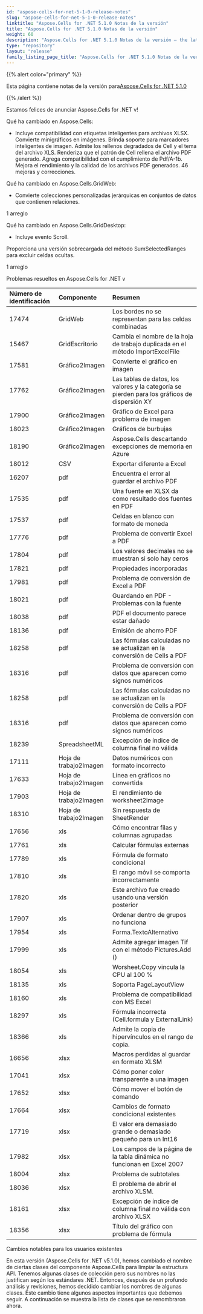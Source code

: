```yaml
---
id: "aspose-cells-for-net-5-1-0-release-notes"
slug: "aspose-cells-for-net-5-1-0-release-notes"
linktitle: "Aspose.Cells for .NET 5.1.0 Notas de la versión"
title: "Aspose.Cells for .NET 5.1.0 Notas de la versión"
weight: 60
description: "Aspose.Cells for .NET 5.1.0 Notas de la versión – the latest updates and fixes."
type: "repository"
layout: "release"
family_listing_page_title: "Aspose.Cells for .NET 5.1.0 Notas de la versión"
---
```

{{% alert color="primary" %}} 

 Esta página contiene notas de la versión para[Aspose.Cells for .NET 5.1.0](https://releases.aspose.com/cells/net/new-releases/aspose.cells-for-.net-5.1.0/)

{{% /alert %}} 

 Estamos felices de anunciar Aspose.Cells for .NET v!

 Qué ha cambiado en Aspose.Cells:

- Incluye compatibilidad con etiquetas inteligentes para archivos XLSX.
 Convierte minigráficos en imágenes.
 Brinda soporte para marcadores inteligentes de imagen.
 Admite los rellenos degradados de Cell y el tema del archivo XLS.
 Renderiza que el patrón de Cell rellena el archivo PDF generado.
 Agrega compatibilidad con el cumplimiento de Pdf/A-1b.
 Mejora el rendimiento y la calidad de los archivos PDF generados.
 46 mejoras y correcciones.

 Qué ha cambiado en Aspose.Cells.GridWeb:

- Convierte colecciones personalizadas jerárquicas en conjuntos de datos que contienen relaciones.

 1 arreglo



 Qué ha cambiado en Aspose.Cells.GridDesktop:

- Incluye evento Scroll.

Proporciona una versión sobrecargada del método SumSelectedRanges para excluir celdas ocultas.

 1 arreglo

 Problemas resueltos en Aspose.Cells for .NET v

|**Número de identificación** |**Componente** |**Resumen** |
|:- |:- |:- |
|17474 | GridWeb| Los bordes no se representan para las celdas combinadas|
|15467 | GridEscritorio| Cambia el nombre de la hoja de trabajo duplicada en el método ImportExcelFile|
|17581 | Gráfico2Imagen| Convierte el gráfico en imagen|
|17762 | Gráfico2Imagen| Las tablas de datos, los valores y la categoría se pierden para los gráficos de dispersión XY|
|17900 | Gráfico2Imagen|Gráfico de Excel para problema de imagen|
|18023 | Gráfico2Imagen| Gráficos de burbujas|
|18190 | Gráfico2Imagen| Aspose.Cells descartando excepciones de memoria en Azure|
|18012 |CSV | Exportar diferente a Excel|
|16207 | pdf| Encuentra el error al guardar el archivo PDF|
|17535 | pdf| Una fuente en XLSX da como resultado dos fuentes en PDF|
|17537 | pdf| Celdas en blanco con formato de moneda|
|17776 | pdf| Problema de convertir Excel a PDF|
|17804 | pdf| Los valores decimales no se muestran si solo hay ceros|
|17821 | pdf| Propiedades incorporadas|
|17981 | pdf| Problema de conversión de Excel a PDF|
|18021 | pdf| Guardando en PDF - Problemas con la fuente|
|18038 | pdf| PDF el documento parece estar dañado|
|18136 | pdf| Emisión de ahorro PDF|
|18258 | pdf| Las fórmulas calculadas no se actualizan en la conversión de Cells a PDF|
|18316 | pdf| Problema de conversión con datos que aparecen como signos numéricos|
|18258 | pdf| Las fórmulas calculadas no se actualizan en la conversión de Cells a PDF|
|18316 | pdf| Problema de conversión con datos que aparecen como signos numéricos|
|18239 |SpreadsheetML | Excepción de índice de columna final no válida|
|17111 | Hoja de trabajo2Imagen| Datos numéricos con formato incorrecto|
|17633 | Hoja de trabajo2Imagen| Línea en gráficos no convertida|
|17903 | Hoja de trabajo2Imagen| El rendimiento de worksheet2image|
|18310 | Hoja de trabajo2Imagen| Sin respuesta de SheetRender|
|17656 | xls| Cómo encontrar filas y columnas agrupadas|
|17761 | xls| Calcular fórmulas externas|
|17789 | xls| Fórmula de formato condicional|
|17810 | xls|El rango móvil se comporta incorrectamente|
|17820 | xls| Este archivo fue creado usando una versión posterior|
|17907 | xls| Ordenar dentro de grupos no funciona|
|17954 | xls| Forma.TextoAlternativo|
|17999 | xls| Admite agregar imagen Tif con el método Pictures.Add ()|
|18054 | xls| Worsheet.Copy vincula la CPU al 100 %|
|18135 | xls| Soporta PageLayoutView|
|18160 | xls| Problema de compatibilidad con MS Excel|
|18297 | xls| Fórmula incorrecta (Cell.formula y ExternalLink)|
|18366 | xls| Admite la copia de hipervínculos en el rango de copia.|
|16656 | xlsx| Macros perdidas al guardar en formato XLSM|
|17041 | xlsx| Cómo poner color transparente a una imagen|
|17652 | xlsx| Cómo mover el botón de comando|
|17664 | xlsx| Cambios de formato condicional existentes|
|17719 | xlsx| El valor era demasiado grande o demasiado pequeño para un Int16|
|17982 | xlsx| Los campos de la página de la tabla dinámica no funcionan en Excel 2007|
|18004 | xlsx| Problema de subtotales|
|18036 | xlsx| El problema de abrir el archivo XLSM.|
|18161 | xlsx| Excepción de índice de columna final no válida con archivo XLSX|
|18356 | xlsx| Título del gráfico con problema de fórmula|
 Cambios notables para los usuarios existentes

En esta versión (Aspose.Cells for .NET v5.1.0), hemos cambiado el nombre de ciertas clases del componente Aspose.Cells para limpiar la estructura API. Tenemos algunas clases de colección pero sus nombres no las justifican según los estándares .NET. Entonces, después de un profundo análisis y revisiones, hemos decidido cambiar los nombres de algunas clases. Este cambio tiene algunos aspectos importantes que debemos seguir. A continuación se muestra la lista de clases que se renombraron ahora.
